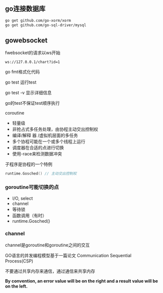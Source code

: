 ## go连接数据库

```bash
go get github.com/go-xorm/xorm
go get github.com/go-sql-driver/mysql
```

## gowebsocket

fwebsocket的请求以ws开始

```
ws://127.0.0.1/chart?id=1
```



go fmt格式化代码

go test 运行test

go test -v 显示详细信息

go的test不保证test顺序执行

coroutine

- 轻量级
- 非抢占式多任务处理，由协程主动交出控制权
- 编译/解释 器 /虚拟机层面的多任务
- 多个协程可能在一个或多个线程上运行
- 调度器在合适的点进行切换
- 使用-race来检测数据冲突

 子程序是协程的一个特例

```go
runtime.Gosched() // 主动交出控制权
```



### goroutine可能切换的点

- I/O, select
- channel
- 等待锁
- 函数调用（有时）
- runtime.Gosched() 

### channel

channel是goroutine和goroutine之间的交互



GO语言的并发编程模型基于一篇论文 Communication Sequential Process(CSP)



不要通过共享内存来通信，通过通信来共享内存



**By convention, an error value will be on the right and a result value will be on the left.**

